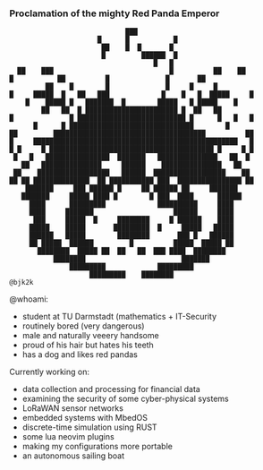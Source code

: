 ### Proclamation of the mighty Red Panda Emperor
```
                             ███                             
                      █      █           █                   
                       ██    █  █       █                    
                       █         ██████  █                   
                                    █   █                    
  ██    ███                             █          ██    ██  
█           ██          █              █       ██            
         ██    █        █              █     █     █         
█     █████  █   ██   ███             █    █   █  █████     █
    █    █████ █   ███████  █        █████   █ █████    █    
        ██   ██  █ ███████████████████████ █  ██   ██        
█              █ ███████████████████████████ █      █   █   █
      █      █ ███████████████████████████████        █      
██         ██████████████████████████████████████          ██
█     ███████████████████████████████████████████████████   █
█ █     █ █████████████████████████████████████████ █     █ █
 █   █   ████████████████  ███████   ███████████████   ██  █ 
   ██   ███████████████     ██████    ███████████████   ██   
 ██    ██████████████████   ██████  ██████████████████    ██ 
██ ██ ██████████████  ██ ███████████ ███  ████████████████ ██
    ███████     ███ ██████ █     ██ ██████ ██     ███████    
   ███████     █████ ████ █        █ ███  ████      ██████   
     ████      █████████             ██████████     ████     
     ████     ███████                    ██████     ████     
      ███     █████  █     ████████     █ ██████    ████     
     █████    █████       █████████  █     █████   █████     
     ██████   █████        ████████       ███ █   ██████     
     ██ █████  ██████         █          █████  █████ ██     
       ████████  █████ ██  ██   ██  ███ ████  ████████       
           ████████                        ███████           
               █████████             █████████               
                    █████████    ████████                    
@bjk2k
```

@whoami:
-  student at TU Darmstadt (mathematics + IT-Security
-  routinely bored (very dangerous)
-  male and naturally veeery handsome
-  proud of his hair but hates his teeth
-  has a dog and likes red pandas

Currently working on:
-  data collection and processing for financial data
-  examining the security of some cyber-physical systems
-  LoRaWAN sensor networks
-  embedded systems with MbedOS
-  discrete-time simulation using RUST
-  some lua neovim plugins
-  making my configurations more portable
-  an autonomous sailing boat
